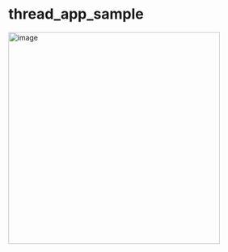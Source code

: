 # thread_app_sample

<img width="418" alt="image" src="https://github.com/user-attachments/assets/b9b92153-87d2-4095-ac64-6a3c8caf7e9a">
